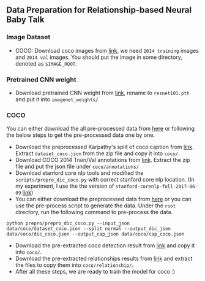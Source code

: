 ## Data Preparation for Relationship-based Neural Baby Talk
### Image Dataset

- COCO: Download coco images from [link](http://cocodataset.org/#download), we need `2014 training` images and `2014 val` images. You should put the image in some directory, denoted as `$IMAGE_ROOT`.

### Pretrained CNN weight
- Download pretrained CNN weight from [link](https://download.pytorch.org/models/resnet101-5d3b4d8f.pth), rename to `resnet101.pth` and put it into `imagenet_weights/`

### COCO

You can either download the all pre-processed data from [here](https://drive.google.com/file/d/1dIJuG78qfxhxHmm3ID--efFgpOFYU-5R/view?usp=sharing) or following the below steps to get the pre-processed data one by one.

- Download the preprocessed Karpathy's split of coco caption from [link](http://cs.stanford.edu/people/karpathy/deepimagesent/caption_datasets.zip). Extract `dataset_coco.json` from the zip file and copy it into `coco/`.
- Download COCO 2014 Train/Val annotations from [link](http://images.cocodataset.org/annotations/annotations_trainval2014.zip). Extract the zip file and put the json file under `coco/annotations/`
- Download stanford core nlp tools and modified the `scripts/prepro_dic_coco.py` with correct stanford core nlp location. (In my experiment, I use the the version of `stanford-corenlp-full-2017-06-09` [link](https://nlp.stanford.edu/software/stanford-corenlp-full-2017-06-09.zip))
- You can either download the preprocessed data from [here](https://drive.google.com/file/d/1TuW9YwuxjSsyPbUVTqCVr_RfhrGlaDD0/view?usp=sharing) or you can use the pre-process script to generate the data. Under the `root` directory, run the following command to pre-process the data.
```
python prepro/prepro_dic_coco.py --input_json data/coco/dataset_coco.json --split normal --output_dic_json data/coco/dic_coco.json --output_cap_json data/coco/cap_coco.json
```
- Download the pre-extracted coco detection result from [link](https://drive.google.com/file/d/1G9HhJWyyxB9MROZ-qTidYc85hbbILnBR/view?usp=sharing) and copy it into `coco/`.
- Download the pre-extracted relationships results from [link](https://drive.google.com/file/d/1GDJUYNFFJqKXBLMB7bUO4A2C453rgWGX/view?usp=sharing) and extract the files to copy them into `coco/relationship/`.
- After all these steps, we are ready to train the model for coco :)
